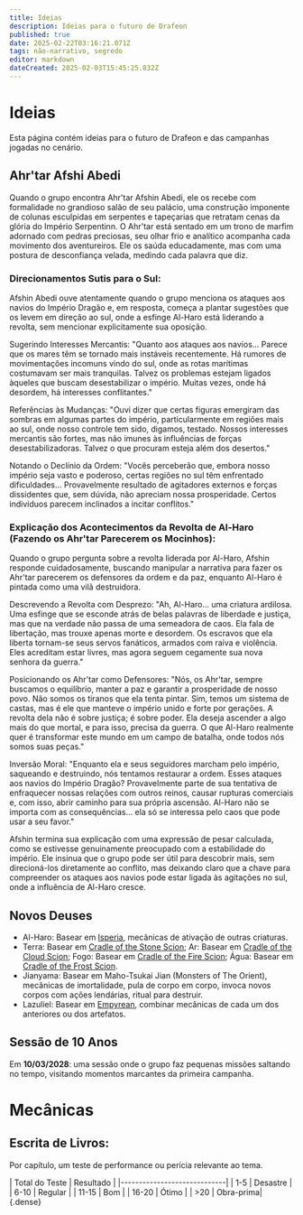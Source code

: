 ```yaml
---
title: Ideias
description: Ideias para o futuro de Drafeon
published: true
date: 2025-02-22T03:16:21.071Z
tags: não-narrativo, segredo
editor: markdown
dateCreated: 2025-02-03T15:45:25.832Z
---
```


# Ideias
Esta página contém ideias para o futuro de Drafeon e das campanhas jogadas no cenário.

## Ahr'tar Afshi Abedi

Quando o grupo encontra Ahr'tar Afshin Abedi, ele os recebe com formalidade no grandioso salão de seu palácio, uma construção imponente de colunas esculpidas em serpentes e tapeçarias que retratam cenas da glória do Império Serpentinn. O Ahr'tar está sentado em um trono de marfim adornado com pedras preciosas, seu olhar frio e analítico acompanha cada movimento dos aventureiros. Ele os saúda educadamente, mas com uma postura de desconfiança velada, medindo cada palavra que diz.
### Direcionamentos Sutis para o Sul:

Afshin Abedi ouve atentamente quando o grupo menciona os ataques aos navios do Império Dragão e, em resposta, começa a plantar sugestões que os levem em direção ao sul, onde a esfinge Al-Haro está liderando a revolta, sem mencionar explicitamente sua oposição.

Sugerindo Interesses Mercantis: "Quanto aos ataques aos navios... Parece que os mares têm se tornado mais instáveis recentemente. Há rumores de movimentações incomuns vindo do sul, onde as rotas marítimas costumavam ser mais tranquilas. Talvez os problemas estejam ligados àqueles que buscam desestabilizar o império. Muitas vezes, onde há desordem, há interesses conflitantes."

Referências às Mudanças: "Ouvi dizer que certas figuras emergiram das sombras em algumas partes do império, particularmente em regiões mais ao sul, onde nosso controle tem sido, digamos, testado. Nossos interesses mercantis são fortes, mas não imunes às influências de forças desestabilizadoras. Talvez o que procuram esteja além dos desertos."

Notando o Declínio da Ordem: "Vocês perceberão que, embora nosso império seja vasto e poderoso, certas regiões no sul têm enfrentado dificuldades... Provavelmente resultado de agitadores externos e forças dissidentes que, sem dúvida, não apreciam nossa prosperidade. Certos indivíduos parecem inclinados a incitar conflitos."

### Explicação dos Acontecimentos da Revolta de Al-Haro (Fazendo os Ahr'tar Parecerem os Mocinhos):

Quando o grupo pergunta sobre a revolta liderada por Al-Haro, Afshin responde cuidadosamente, buscando manipular a narrativa para fazer os Ahr'tar parecerem os defensores da ordem e da paz, enquanto Al-Haro é pintada como uma vilã destruidora.

Descrevendo a Revolta com Desprezo: "Ah, Al-Haro... uma criatura ardilosa. Uma esfinge que se esconde atrás de belas palavras de liberdade e justiça, mas que na verdade não passa de uma semeadora de caos. Ela fala de libertação, mas trouxe apenas morte e desordem. Os escravos que ela liberta tornam-se seus servos fanáticos, armados com raiva e violência. Eles acreditam estar livres, mas agora seguem cegamente sua nova senhora da guerra."

Posicionando os Ahr'tar como Defensores: "Nós, os Ahr'tar, sempre buscamos o equilíbrio, manter a paz e garantir a prosperidade de nosso povo. Não somos os tiranos que ela tenta pintar. Sim, temos um sistema de castas, mas é ele que manteve o império unido e forte por gerações. A revolta dela não é sobre justiça; é sobre poder. Ela deseja ascender a algo mais do que mortal, e para isso, precisa da guerra. O que Al-Haro realmente quer é transformar este mundo em um campo de batalha, onde todos nós somos suas peças."

Inversão Moral: "Enquanto ela e seus seguidores marcham pelo império, saqueando e destruindo, nós tentamos restaurar a ordem. Esses ataques aos navios do Império Dragão? Provavelmente parte de sua tentativa de enfraquecer nossas relações com outros reinos, causar rupturas comerciais e, com isso, abrir caminho para sua própria ascensão. Al-Haro não se importa com as consequências... ela só se interessa pelo caos que pode usar a seu favor."

Afshin termina sua explicação com uma expressão de pesar calculada, como se estivesse genuinamente preocupado com a estabilidade do império. Ele insinua que o grupo pode ser útil para descobrir mais, sem direcioná-los diretamente ao conflito, mas deixando claro que a chave para compreender os ataques aos navios pode estar ligada às agitações no sul, onde a influência de Al-Haro cresce.

## Novos Deuses

- Al-Haro: Basear em [Isperia](https://5e.tools/bestiary.html#isperia_ggr), mecânicas de ativação de outras criaturas.
- Terra: Basear em [Cradle of the Stone Scion](https://5e.tools/bestiary.html#cradle%20of%20the%20stone%20scion_bgg); Ar: Basear em [Cradle of the Cloud Scion](https://5e.tools/bestiary.html#cradle%20of%20the%20cloud%20scion_bgg); Fogo: Basear em [Cradle of the Fire Scion](https://5e.tools/bestiary.html#cradle%20of%20the%20fire%20scion_bgg); Água: Basear em [Cradle of the Frost Scion](https://5e.tools/bestiary.html#cradle%20of%20the%20frost%20scion_bgg).
- Jianyama: Basear em Maho-Tsukai Jian (Monsters of The Orient), mecânicas de imortalidade, pula de corpo em corpo, invoca novos corpos com ações lendárias, ritual para destruir.
- Lazuliel: Basear em [Empyrean](https://5e.tools/bestiary.html#empyrean_xmm), combinar mecânicas de cada um dos anteriores ou dos artefatos.

## Sessão de 10 Anos
Em **10/03/2028**: uma sessão onde o grupo faz pequenas missões saltando no tempo, visitando momentos marcantes da primeira campanha.

# Mecânicas

## Escrita de Livros:
Por capítulo, um teste de performance ou perícia relevante ao tema.

| Total do Teste | Resultado |
|-----------------------------|
| 1-5            | Desastre  |
| 6-10           | Regular   |
| 11-15          | Bom       |
| 16-20          | Ótimo     |
| >20            | Obra-prima|
{.dense}
